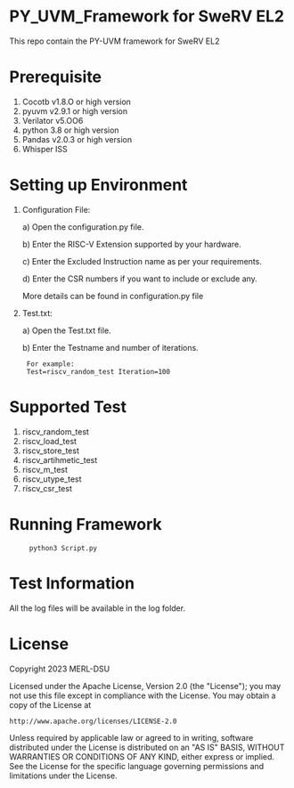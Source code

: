 # PY_UVM_Framework for SweRV EL2
This repo contain the PY-UVM framework for SweRV EL2



# Prerequisite
1) Cocotb v1.8.O or high version
2) pyuvm v2.9.1 or high version
3) Verilator v5.OO6
4) python 3.8 or high version
5) Pandas v2.0.3 or high version
6) Whisper ISS


# Setting up Environment
1) Configuration File:

     a) Open the configuration.py file.
     
     b) Enter the RISC-V Extension supported by your hardware.
     
     c) Enter the Excluded Instruction name as per your requirements.
     
     d) Enter the CSR numbers if you want to include or exclude any.
   
   More details can be found in configuration.py file
   
   
2) Test.txt:

     a) Open the Test.txt file.
        
     b) Enter the Testname and number of iterations.
        
        
        For example:
        Test=riscv_random_test Iteration=100
     

# Supported Test
1) riscv_random_test
2) riscv_load_test
3) riscv_store_test
4) riscv_artihmetic_test
5) riscv_m_test
6) riscv_utype_test
7) riscv_csr_test


# Running Framework 
         python3 Script.py

# Test Information
All the log files will be available in the log folder.


# License
Copyright 2023 MERL-DSU

Licensed under the Apache License, Version 2.0 (the "License");
you may not use this file except in compliance with the License.
You may obtain a copy of the License at

    http://www.apache.org/licenses/LICENSE-2.0

Unless required by applicable law or agreed to in writing, software
distributed under the License is distributed on an "AS IS" BASIS,
WITHOUT WARRANTIES OR CONDITIONS OF ANY KIND, either express or implied.
See the License for the specific language governing permissions and
limitations under the License.


